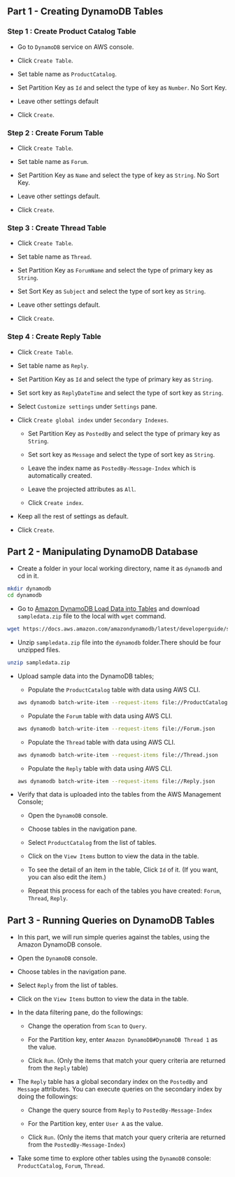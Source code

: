 ## Part 1 - Creating DynamoDB Tables

### Step 1 : Create Product Catalog Table

- Go to `DynamoDB` service on AWS console.

- Click `Create Table`. 

- Set table name as `ProductCatalog`.

- Set Partition Key as `Id` and select the type of key as `Number`. No Sort Key.

- Leave other settings default

- Click `Create`.

### Step 2 : Create Forum Table

- Click `Create Table`.

- Set table name as `Forum`.

- Set Partition Key as `Name` and select the type of key as `String`. No Sort Key.

- Leave other settings default.

- Click `Create`.

### Step 3 : Create Thread Table

- Click `Create Table`.

- Set table name as `Thread`.

- Set Partition Key as `ForumName` and select the type of primary key as `String`.

- Set Sort Key as `Subject` and select the type of sort key as `String`.

- Leave other settings default.

- Click `Create`.

### Step 4 : Create Reply Table

- Click `Create Table`.

- Set table name as `Reply`.

- Set Partition Key as `Id` and select the type of primary key as `String`.

- Set sort key as `ReplyDateTime` and select the type of sort key as `String`.

- Select `Customize settings` under `Settings` pane.

- Click `Create global index` under `Secondary Indexes`.

  - Set Partition Key as `PostedBy` and select the type of primary key as `String`.

  - Set sort key as `Message` and select the type of sort key as `String`.

  - Leave the index name as `PostedBy-Message-Index` which is automatically created.

  - Leave the projected attributes as `All`.

  - Click `Create index`.

- Keep all the rest of settings as default.

- Click `Create`.

## Part 2 - Manipulating DynamoDB Database

- Create a folder in your local working directory, name it as `dynamodb` and cd in it.

```bash
mkdir dynamodb
cd dynamodb
```

- Go to [Amazon DynamoDB Load Data into Tables](https://docs.aws.amazon.com/amazondynamodb/latest/developerguide/SampleData.LoadData.html) and download `sampledata.zip` file to the local with `wget` command.

```bash
wget https://docs.aws.amazon.com/amazondynamodb/latest/developerguide/samples/sampledata.zip
```

- Unzip `sampledata.zip` file into the `dynamodb` folder.There should be four unzipped files.

```bash
unzip sampledata.zip
```

- Upload sample data into the DynamoDB tables;

  - Populate the `ProductCatalog` table with data using AWS CLI.

  ```bash
  aws dynamodb batch-write-item --request-items file://ProductCatalog.json
  ```

  - Populate the `Forum` table with data using AWS CLI.

  ```bash
  aws dynamodb batch-write-item --request-items file://Forum.json
  ```

  - Populate the `Thread` table with data using AWS CLI.

  ```bash
  aws dynamodb batch-write-item --request-items file://Thread.json
  ```

  - Populate the `Reply` table with data using AWS CLI.

  ```bash
  aws dynamodb batch-write-item --request-items file://Reply.json
  ```

- Verify that data is uploaded into the tables from the AWS Management Console;

  - Open the `DynamoDB` console.

  - Choose tables in the navigation pane.

  - Select `ProductCatalog` from the list of tables.

  - Click on the `View Items` button to view the data in the table.

  - To see the detail of an item in the table, Click `Id` of it. (If you want, you can also edit the item.)

  - Repeat this process for each of the tables you have created: `Forum`, `Thread`, `Reply`.

## Part 3 - Running Queries on DynamoDB Tables

- In this part, we will run simple queries against the tables, using the Amazon DynamoDB console.

- Open the `DynamoDB` console.

- Choose tables in the navigation pane.

- Select `Reply` from the list of tables.

- Click on the `View Items` button to view the data in the table.

- In the data filtering pane, do the followings:

  - Change the operation from `Scan` to `Query`.

  - For the Partition key, enter `Amazon DynamoDB#DynamoDB Thread 1` as the value.

  - Click `Run`. (Only the items that match your query criteria are returned from the `Reply` table)

- The `Reply` table has a global secondary index on the `PostedBy` and `Message` attributes. You can execute queries on the secondary index by doing the followings:

  - Change the query source from `Reply` to `PostedBy-Message-Index`

  - For the Partition key, enter `User A` as the value.

  - Click `Run`. (Only the items that match your query criteria are returned from the `PostedBy-Message-Index`)

- Take some time to explore other tables using the `DynamoDB` console: `ProductCatalog`, `Forum`, `Thread`.